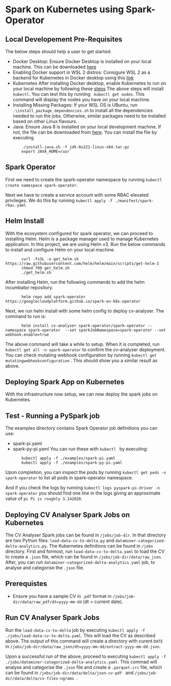 # Spark on Kubernetes using Spark-Operator

## Local Developement Pre-Requisites
The below steps should help a user to get started:

* Docker Desktop:
Ensure Docker Desktop is installed on your local machine. This can be downloaded [here](https://docs.docker.com/desktop/install/windows-install/)
* Enabling Docker support in WSL 2 distros:
Consigure WSL 2 as a backend for Kubernetes in Docker desktop using this [link](https://learn.microsoft.com/en-us/windows/wsl/install)
* Kubernetes
After installing Docker desktop, enable Kubernetes to run on your local machine by following these [steps](https://docs.docker.com/desktop/windows/wsl/)
The above steps will install `` kubectl ``. You can test this by running ``  kubectl get nodes ``. This command will display the nodes you have on your local machine.
* Installing Missing Packages:
If your WSL OS is UBuntu, run ``` .\install_package_dependencies.sh ``` to install all the dependencies needed to run the jobs. Otherwise, similar packages need to be installed based on other Linux flavours.
* Java:
Ensure Java 8 is installed on your local development machine. If not, the file can be downloaded from [here](https://fdplc.sharepoint.com/:u:/r/sites/CMCDataServices/Shared%20Documents/Data%20Engineering%20and%20Data%20Science/Packages/jdk-8u221-linux-x64.tar.gz?csf=1&web=1). You can install the file by executing
```   
       ./install-java.sh -f jdk-8u221-linux-x64.tar.gz
       export JAVA_HOME=/usr
```

## Spark Operator
First we need to create the spark-operator namespace by running `` kubectl create namespace spark-operator ``.

Next we have to create a service account with some RBAC elevated privileges. We do this by running
`` kubectl apply -f ./manifest/spark-rbac.yaml `` 

## Helm Install
With the ecosystem configured for spark operator, we can proceed to installing Helm. Helm is a package manager used to manage Kubernetes application. In this project, we are using Helm v3.
Run the below commands to install and configure Helm on your local machine.
```
       curl -fsSL -o get_helm.sh https://raw.githubusercontent.com/helm/helm/main/scripts/get-helm-3
       chmod 700 get_helm.sh
       ./get_helm.sh
```

After installing Helm, run the following commands to add the helm incumbator repository.
```    helm repo add incubator https://charts.helm.sh/incubator
       helm repo add spark-operator https://googlecloudplatform.github.io/spark-on-k8s-operator
```

Next, we run helm install with some helm config to deploy cv-analyser. The command to run is:
``` 
       helm install cv-analyser spark-operator/spark-operator --namespace spark-operator  --set sparkJobNamespace=spark-operator --set webhook.enable=true 
```
The above command will take a while to setup. When it is completed, run ``` kubectl get all -n spark-operator ``` to confirm the cv-analyser deployment. 
You can check mutating webhook configuration by running  ``` kubectl get mutatingwebhookconfiguration ``` . This should show you a similar result as above.

## Deploying Spark App on Kubernetes
With the infrastructure now setup, we can now deploy the spark jobs on Kubernetes.

## Test - Running a PySpark job
The examples directory contains Spark Operator job definitions you can use:
* spark-pi.yaml
* spark-py-pi.yaml
You can run these with ```kubectl ``` by executing:
``` 
       kubectl apply -f ./examples/spark-pi.yaml 
       kubectl apply -f ./examples/spark-py-pi.yaml
```
Upon completion, you can inspect the pods by running ``` kubectl get pods -n spark-operator ``` to list all pods in spark-operator namespace.

And if you check the logs by running ```kubectl logs pyspark-pi-driver -n spark-operator``` you should find one line in the logs giving an approximate value of ```pi Pi is roughly 3.142020```.

## Deploying CV Analyser Spark Jobs on Kubernetes

The CV Analyser Spark jobs can be found in ``` /jobs/job-dir ```. In that directory are two Python files: ``` load-data-cv-to-delta.py ``` and ``` dataminer-categorized-delta-analytics.py ```. The Kubernetes definitions can be found in ```/jobs ``` directory.
First and formost, run ``` load-data-cv-to-delta.yaml ``` to load the CV to create a ``.json`` file, which can be found in ``` /jobs/job-dir/data/raw_json ```.  
After, you can run ``` dataminer-categorized-delta-analytics.yaml ``` job, to analyse and categorise the ``.json`` file.

## Prerequistes
* Ensure you have a sample CV in ``.pdf`` format in ```/jobs/job-dir/data/raw_pdf/dt=yyyy-mm-dd``` (dt = current date).

## Run CV Analyser Spark Jobs
Run the ``load-data-cv-to-delta`` job by executing ``` kubectl apply -f ./jobs/load-data-cv-to-delta.yaml ```. This will load the CV as described above. The output of this command will create a directory with curent ``` DATE ``` in ```/jobs/job-dir/data/raw_json/dt=yyyy-mm-dd/extract-yyyy-mm-dd.json```.

Upon a successful run of the above, proceed to executing ``` kubectl apply -f ./jobs/dataminer-categorized-delta-analytics.yaml ```. This commad will analyse and categorise the ``.json`` file and create a ``.parquet.crc`` file, which can be found in ``/jobs/job-dir/data/delta/json-cv-pdf `` and ``/jobs/job-dir/data/delta/cv-files-ngrams ``. 


